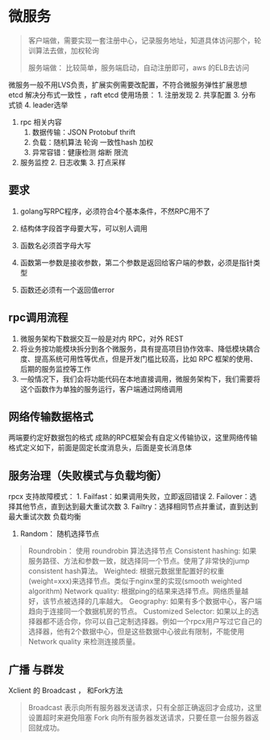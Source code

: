 # 微服务

> 客户端做，需要实现一套注册中心，记录服务地址，知道具体访问那个，轮训算法去做，加权轮询
>
>服务端做： 比较简单，服务端启动，自动注册即可，aws 的ELB去访问
>
微服务一般不用LVS负责，扩展实例需要改配置，不符合微服务弹性扩展思想
etcd 解决分布式一致性 ，raft
etcd 使用场景：
    1. 注册发现
    2. 共享配置
    3. 分布式锁
    4. leader选举
    
1. rpc 相关内容
    1. 数据传输：JSON Protobuf thrift
    2. 负载：随机算法 轮询 一致性hash 加权
    3. 异常容错：健康检测 熔断 限流
1. 服务监控
    2. 日志收集
    3. 打点采样
    
## 要求
1. golang写RPC程序，必须符合4个基本条件，不然RPC用不了

2. 结构体字段首字母要大写，可以别人调用

3. 函数名必须首字母大写

4. 函数第一参数是接收参数，第二个参数是返回给客户端的参数，必须是指针类型

5. 函数还必须有一个返回值error

## rpc调用流程
1. 微服务架构下数据交互一般是对内 RPC，对外 REST
2. 将业务按功能模块拆分到各个微服务，具有提高项目协作效率、降低模块耦合度、提高系统可用性等优点，但是开发门槛比较高，比如 RPC 框架的使用、后期的服务监控等工作
3. 一般情况下，我们会将功能代码在本地直接调用，微服务架构下，我们需要将这个函数作为单独的服务运行，客户端通过网络调用

## 网络传输数据格式
两端要约定好数据包的格式
成熟的RPC框架会有自定义传输协议，这里网络传输格式定义如下，前面是固定长度消息头，后面是变长消息体



## 服务治理（失败模式与负载均衡）
rpcx 支持故障模式：
    1. Failfast：如果调用失败，立即返回错误
    2. Failover：选择其他节点，直到达到最大重试次数
    3. Failtry：选择相同节点并重试，直到达到最大重试次数
负载均衡
1. Random： 随机选择节点
>   Roundrobin： 使用 roundrobin 算法选择节点
>   Consistent hashing: 如果服务路径、方法和参数一致，就选择同一个节点。使用了非常快的jump consistent hash算法。
>   Weighted: 根据元数据里配置好的权重(weight=xxx)来选择节点。类似于nginx里的实现(smooth weighted algorithm)
>  Network quality: 根据ping的结果来选择节点。网络质量越好，该节点被选择的几率越大。
>   Geography: 如果有多个数据中心，客户端趋向于连接同一个数据机房的节点。
>   Customized Selector: 如果以上的选择器都不适合你，你可以自己定制选择器。例如一个rpcx用户写过它自己的选择器，他有2个数据中心，但是这些数据中心彼此有限制，不能使用 Network quality 来检测连接质量。


## 广播 与群发
Xclient 的 Broadcast ， 和Fork方法
> Broadcast 表示向所有服务器发送请求，只有全部正确返回才会成功，这里设置超时来避免阻塞
> Fork 向所有服务器发送请求，只要任意一台服务器返回就成功。


